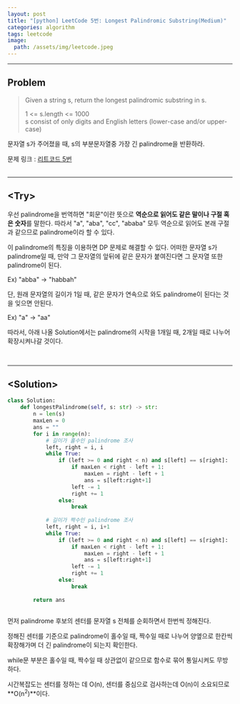 ```yaml
---
layout: post
title: "[python] LeetCode 5번: Longest Palindromic Substring(Medium)"
categories: algorithm
tags: leetcode
image:
  path: /assets/img/leetcode.jpeg
---
```


---

## Problem  
>Given a string s, return the longest palindromic substring in s.
>
>1 <= s.length <= 1000  
>s consist of only digits and English letters (lower-case and/or upper-case)


문자열 s가 주어졌을 때, s의 부분문자열중 가장 긴 palindrome을 반환하라.



문제 링크 : [리트코드 5번](https://leetcode.com/problems/longest-palindromic-substring/)  
<br/>

---
## <Try\>  
우선 palindrome을 번역하면 "회문"이란 뜻으로 **역순으로 읽어도 같은 말이나 구절 혹은 숫자**를 말한다. 따라서 "a", "aba", "cc", "ababa" 모두 역순으로 읽어도 본래 구절과 같으므로 palindrome이라 할 수 있다.

이 palindrome의 특징을 이용하면 DP 문제로 해결할 수 있다. 어떠한 문자열 s가 palindrome일 때, 만약 그 문자열의 앞뒤에 같은 문자가 붙여진다면 그 문자열 또한  palindrome이 된다.  

Ex) "abba" -> "habbah"

단, 원래 문자열의 길이가 1일 때, 같은 문자가 연속으로 와도 palindrome이 된다는 것을 잊으면 안된다.  

Ex) "a" -> "aa"

따라서, 아래 나올 Solution에서는 palindrome의 시작을 1개일 때, 2개일 때로 나누어 확장시켜나갈 것이다.
  
<br/>

---
## <Solution\>  


```python
class Solution:  
    def longestPalindrome(self, s: str) -> str:
        n = len(s)
        maxLen = 0
        ans = ""
        for i in range(n):
            # 길이가 홀수인 palindrome 조사
            left, right = i, i
            while True:
                if (left >= 0 and right < n) and s[left] == s[right]:
                    if maxLen < right - left + 1:
                        maxLen = right - left + 1
                        ans = s[left:right+1]
                    left -= 1
                    right += 1
                else:
                    break
            
            # 길이가 짝수인 palindrome 조사
            left, right = i, i+1
            while True:
                if (left >= 0 and right < n) and s[left] == s[right]:
                    if maxLen < right - left + 1:
                        maxLen = right - left + 1
                        ans = s[left:right+1]
                    left -= 1
                    right += 1
                else:
                    break
        
        return ans
                
```

먼저 palindrome 후보의 센터를 문자열 s 전체를 순회하면서 한번씩 정해진다.  

정해진 센터를 기준으로 palindrome이 홀수일 때, 짝수일 때로 나누어 양옆으로 한칸씩 확장해가며 더 긴 palindrome이 되는지 확인한다. 

while문 부분은 홀수일 때, 짝수일 때 상관없이 같으므로 함수로 묶어 통일시켜도 무방하다.

시간복잡도는 센터를 정하는 데 O(n), 센터를 중심으로 검사하는데 O(n)이 소요되므로 **O(n<sup>2</sup>)**이다.